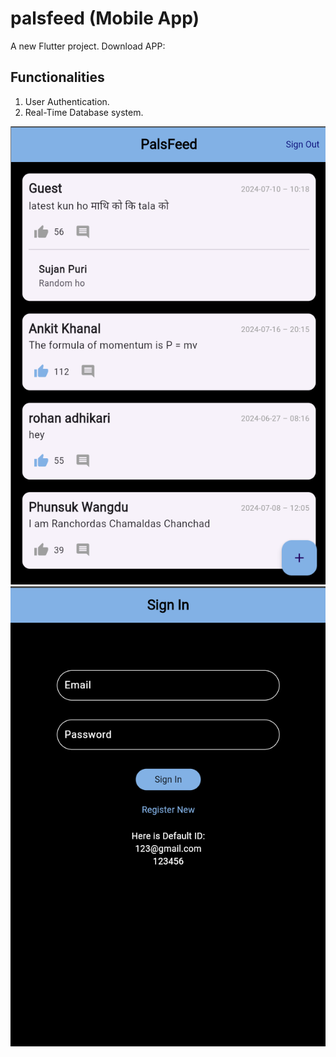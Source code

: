 # palsfeed (Mobile App)

A new Flutter project.
Download APP: 

## Functionalities

1. User Authentication.
2. Real-Time Database system.

![Main Page](https://github.com/sujanpuri/PalsFeed/blob/master/PalsFeed%20Page.png)
![SignUP Page](https://github.com/sujanpuri/PalsFeed/blob/master/PalsFeed%20SignUp.png)
